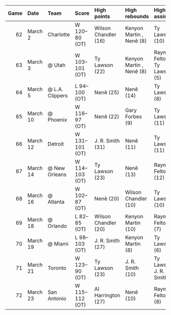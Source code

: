 |   Game | Date     | Team            | Score          | High points          | High rebounds            | High assists                   | Location Attendance            | Record   |
|-------:|:---------|:----------------|:---------------|:---------------------|:-------------------------|:-------------------------------|:-------------------------------|:---------|
|     62 | March 2  | Charlotte       | W 120–80 (OT)  | Wilson Chandler (16) | Kenyon Martin , Nenê (8) | Ty Lawson (10)                 | Pepsi Center 14,255            | 36–26    |
|     63 | March 3  | @ Utah          | W 103–101 (OT) | Ty Lawson (22)       | Kenyon Martin , Nenê (8) | Raymond Felton , Ty Lawson (5) | EnergySolutions Arena 19,524   | 37–26    |
|     64 | March 5  | @ L.A. Clippers | L 94–100 (OT)  | Nenê (25)            | Nenê (14)                | Ty Lawson (8)                  | Staples Center 19,060          | 37–27    |
|     65 | March 10 | @ Phoenix       | W 116–97 (OT)  | Nenê (22)            | Gary Forbes (9)          | Ty Lawson (11)                 | US Airways Center 17,465       | 38–27    |
|     66 | March 12 | Detroit         | W 131–101 (OT) | J. R. Smith (31)     | Nenê (11)                | Ty Lawson (11)                 | Pepsi Center 19,155            | 39–27    |
|     67 | March 14 | @ New Orleans   | W 114–103 (OT) | Ty Lawson (23)       | Nenê (13)                | Raymond Felton (12)            | New Orleans Arena 11,782       | 40–27    |
|     68 | March 16 | @ Atlanta       | W 102–87 (OT)  | Nenê (20)            | Wilson Chandler (10)     | Ty Lawson (10)                 | Philips Arena 14,669           | 41–27    |
|     69 | March 18 | @ Orlando       | L 82–85 (OT)   | Wilson Chandler (20) | Kenyon Martin (10)       | Raymond Felton (7)             | Amway Center 19,113            | 41–28    |
|     70 | March 19 | @ Miami         | L 98–103 (OT)  | J. R. Smith (27)     | Kenyon Martin (8)        | Ty Lawson (6)                  | American Airlines Arena 19,600 | 41–29    |
|     71 | March 21 | Toronto         | W 123–90 (OT)  | Ty Lawson (23)       | J. R. Smith (10)         | Ty Lawson , J. R. Smith (8)    | Pepsi Center 16,258            | 42–29    |
|     72 | March 23 | San Antonio     | W 115–112 (OT) | Al Harrington (27)   | Nenê (10)                | Raymond Felton (8)             | Pepsi Center 19,155            | 43–29    |